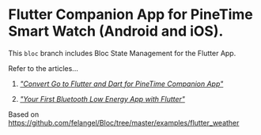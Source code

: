 # Flutter Companion App for PineTime Smart Watch (Android and iOS).

This `bloc` branch includes Bloc State Management for the Flutter App.

Refer to the articles...

1. [_"Convert Go to Flutter and Dart for PineTime Companion App"_](https://lupyuen.github.io/pinetime-rust-mynewt/articles/companion)

1. [_"Your First Bluetooth Low Energy App with Flutter"_](https://lupyuen.github.io/pinetime-rust-mynewt/articles/flutter)

Based on https://github.com/felangel/Bloc/tree/master/examples/flutter_weather

